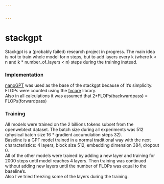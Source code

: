 ```yaml
---


---
```


<h1 id="stackgpt">stackgpt</h1>
<p>Stackgpt is a (probably failed) research project in progress. The main idea is not to train whole model for n steps, but to add layers every k (where k &lt; n and k * number_of_layers &lt; n) steps during the training instead.</p>
<h3 id="implementation">Implementation</h3>
<p><a href="https://github.com/karpathy/nanoGPT">nanoGPT</a> was used as the base of the stackgpt because of it’s simplicity.<br>
FLOPs were counted using the <a href="https://github.com/facebookresearch/fvcore">fvcore</a> library.<br>
Also in all calculations it was assumed that 2*FLOPs(backwardpass) = FLOPs(forwardpass)</p>
<h3 id="training">Training</h3>
<p>All models were trained on the 2 billions tokens subset from the openwebtext dataset. The batch size during all experiments was 512 (physical batch size 16 * gradient accumulation steps 32).<br>
Baseline is a GPT model trained in a normal traditional way with the next characteristics: 4 layers, block size 512, embedding dimension 384, dropout 0.<br>
All of the other models were trained by adding a new layer and training for 2000 steps until model reaches 4 layers. Then training was continued without adding new layers until the number of FLOPs was equal to the baseline’s.<br>
Also I’ve tried freezing some of the layers during the training.</p>

